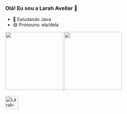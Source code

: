 ### Olá! Eu sou a Larah Avellar 👋

- 🌱 Estudando Java
- 😄 Pronouns: ela/dela

<div>
  <a href= "https://github.com/larahAvel141">
  <img height="180em" src="https://github-readme-stats.vercel.app/api?username=larahAvel141&show_icons=true&theme=dracula&include_all_commits=true&count_private=true"/>
  <img height="180em" src="https://github-readme-stats.vercel.app/api/top-langs/?username=larahAvel141&layout=compact&langs_count=16&theme=dracula"/>
</div>
  
<div style="display: incline_block"><br>
  <img align="center" alt="Larah-Java" height="40" width="40" src="https://cdn.jsdelivr.net/gh/devicons/devicon/icons/java/java-plain-wordmark.svg">
</div>
  
##


